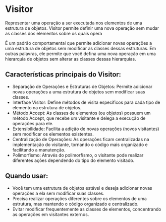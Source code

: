 # Visitor

Representar uma operação a ser executada nos elementos de uma estrutura de objetos. Visitor permite definir uma nova operação sem mudar as classes dos elementos sobre os quais opera

É um padrão comportamental que permite adicionar novas operações a uma estrutura de objetos sem modificar as classes dessas estruturas. Em outras palavras, ele permite que você defina uma nova operação em uma hierarquia de objetos sem alterar as classes dessas hierarquias.

## Características principais do Visitor:

- Separação de Operações e Estruturas de Objetos: Permite adicionar novas operações a uma estrutura de objetos sem modificar suas classes.
- Interface Visitor: Define métodos de visita específicos para cada tipo de elemento na estrutura de objetos.
- Método Accept: As classes de elementos (ou objetos) possuem um método Accept, que recebe um visitante e delega a execução de operações para ele.
- Extensibilidade: Facilita a adição de novas operações (novos visitantes) sem modificar os elementos existentes.
- Centralização de Operações: As operações ficam centralizadas na implementação do visitante, tornando o código mais organizado e facilitando a manutenção.
- Polimorfismo: Através do polimorfismo, o visitante pode realizar diferentes ações dependendo do tipo do elemento visitado.

## Quando usar:

- Você tem uma estrutura de objetos estável e deseja adicionar novas operações a ela sem modificar suas classes.
- Precisa realizar operações diferentes sobre os elementos de uma estrutura, mas mantendo o código organizado e centralizado.
- Evitar modificar frequentemente as classes de elementos, concentrando as operações em visitantes externos.

